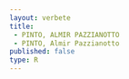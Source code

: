 ```yaml
---
layout: verbete
title:
 - PINTO, ALMIR PAZZIANOTTO
 - PINTO, Almir Pazzianotto
published: false
type: R
---
```


